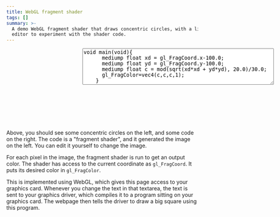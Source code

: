 ```yaml
---
title: WebGL fragment shader
tags: []
summary: >-
  A demo WebGL fragment shader that draws concentric circles, with a live
  editor to experiment with the shader code.
---
```


<div style="display: flex;">
  <canvas width="200" height="200" style="height: 200px; width: 200px;" id="fragmentCanvas"></canvas>
  <div style="display: flex; flex-direction: column; flex-grow: 1;">
    <textarea id="fragmentShader" cols="60" rows="6">void main(void){
      mediump float xd = gl_FragCoord.x-100.0;
      mediump float yd = gl_FragCoord.y-100.0;
      mediump float c = mod(sqrt(xd*xd + yd*yd), 20.0)/30.0;
      gl_FragColor=vec4(c,c,c,1);
    }</textarea>
    <div id="compilationError"></div>
  </div>
</div>

<script>
  const canvas = document.getElementById('fragmentCanvas');
  const gl = canvas.getContext('webgl');
  gl.viewport(0,0,canvas.width,canvas.height);
  const vertexBuf = gl.createBuffer();
  gl.bindBuffer(gl.ARRAY_BUFFER, vertexBuf);
  gl.bufferData(gl.ARRAY_BUFFER, new Float32Array([
    -1,1,  -1,-1,  1,-1,
    -1,1,   1,-1,  1, 1,
  ]), gl.STATIC_DRAW);
  gl.clearColor(0,0,0,1);
  const errEl = document.getElementById("compilationError");
  const fragEl = document.getElementById("fragmentShader");
  function draw() {
    const vertShader = gl.createShader(gl.VERTEX_SHADER);
    gl.shaderSource(vertShader, 'attribute vec2 c;void main(void){gl_Position=vec4(c, 0.0, 1.0);}');
    gl.compileShader(vertShader);
    const fragShader = gl.createShader(gl.FRAGMENT_SHADER);
    gl.shaderSource(fragShader, fragEl.value);
    gl.compileShader(fragShader);
    if (!gl.getShaderParameter(fragShader, gl.COMPILE_STATUS)) {
      errEl.innerText = gl.getShaderInfoLog(fragShader);
      return;
    }
    const prog = gl.createProgram();
    gl.attachShader(prog, vertShader);
    gl.attachShader(prog, fragShader);
    gl.linkProgram(prog);
    gl.useProgram(prog);
    const coord = gl.getAttribLocation(prog, "c");
    gl.vertexAttribPointer(coord, 2, gl.FLOAT, false, 0, 0);
    gl.enableVertexAttribArray(coord);
    gl.clear(gl.COLOR_BUFFER_BIT);
    gl.drawArrays(gl.TRIANGLES, 0, 6);
    errEl.innerText = '';
  }
  draw();
  fragEl.oninput = draw;
</script>

Above, you should see some concentric circles on the left,
and some code on the right.
The code is a "fragment shader",
and it generated the image on the left.
You can edit it yourself to change the image.

For each pixel in the image, the fragment shader is run to get an output color.
The shader has access to the current coordinate as `gl_FragCoord`.
It puts its desired color in `gl_FragColor`.

This is implemented using WebGL,
which gives this page access to your graphics card.
Whenever you change the text in that textarea,
the text is sent to your graphics driver,
which compiles it to a program sitting on your graphics card.
The webpage then tells the driver to draw a big square using this program.
